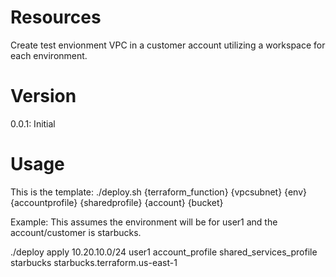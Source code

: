 # Resources
Create test envionment VPC in a customer account utilizing a workspace for each environment.

# Version
0.0.1: Initial

# Usage
This is the template:
./deploy.sh {terraform_function} {vpcsubnet} {env} {accountprofile} {sharedprofile} {account} {bucket} 

Example: This assumes the environment will be for user1 and the account/customer is starbucks.

./deploy apply 10.20.10.0/24 user1 account_profile shared_services_profile starbucks starbucks.terraform.us-east-1

